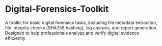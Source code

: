 # Digital-Forensics-Toolkit
A toolkit for basic digital forensics tasks, including file metadata extraction, file integrity checks (SHA256 hashing), log analysis, and report generation. Designed to help professionals analyze and verify digital evidence efficiently.
